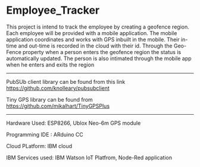 # Employee_Tracker
This project is intend to track the employee by creating a geofence region. Each employee will be provided with a mobile application. The mobile application coordinates and works with GPS inbuilt in the mobile. Their in-time and out-time is recorded in the cloud with their id.
Through the Geo-Fence property when a person enters the geofence region the status is automatically updated.
The person is also intimated through the mobile app when he enters and exits the region

---

PubSUb client library can be found from this link
https://github.com/knolleary/pubsubclient

Tiny GPS library can be found from
https://github.com/mikalhart/TinyGPSPlus

---
Hardware Used: ESP8266, Ublox Neo-6m GPS module

Programming IDE : ARduino CC

Cloud PLatform: IBM cloud

IBM Services used: IBM Watson IoT Platfrom, Node-Red application

